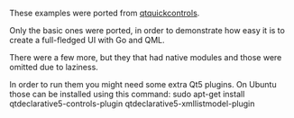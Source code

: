 These examples were ported from [qtquickcontrols](git@gitorious.org:qt/qtquickcontrols.git).

Only the basic ones were ported, in order to demonstrate how easy it is to create a full-fledged UI with Go and QML.

There were a few more, but they that had native modules and those were omitted due to laziness.

In order to run them you might need some extra Qt5 plugins. On Ubuntu those can be installed using this command:
    sudo apt-get install qtdeclarative5-controls-plugin qtdeclarative5-xmllistmodel-plugin
